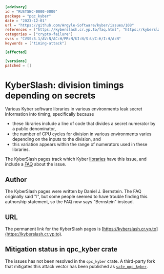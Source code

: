 ```toml
[advisory]
id = "RUSTSEC-0000-0000"
package = "pqc_kyber"
date = "2023-12-01"
url = "https://github.com/Argyle-Software/kyber/issues/108"
references = ["https://kyberslash.cr.yp.to/faq.html", "https://kyberslash.cr.yp.to/libraries.html", "https://github.com/bwesterb/argyle-kyber/commit/b5c6ad13f4eece80e59c6ebeafd787ba1519f5f6"]
categories = ["crypto-failure"]
cvss = "CVSS:3.1/AV:N/AC:H/PR:N/UI:N/S:U/C:H/I:H/A:N"
keywords = ["timing-attack"]

[affected]

[versions]
patched = []
```

# KyberSlash: division timings depending on secrets

Various Kyber software libraries in various environments leak secret information into timing, specifically because

 * these libraries include a line of code that divides a secret numerator by a public denominator,
 * the number of CPU cycles for division in various environments varies depending on the inputs to the division, and
 * this variation appears within the range of numerators used in these libraries.

The KyberSlash pages track which Kyber [libraries](https://kyberslash.cr.yp.to/libraries.html) have this issue, and include a [FAQ](https://kyberslash.cr.yp.to/faq.html) about the issue.

## Author

The KyberSlash pages were written by Daniel J. Bernstein. The FAQ originally said "I", but some people seemed to have trouble finding this authorship statement, so the FAQ now says "Bernstein" instead.

## URL

The permanent link for the KyberSlash pages is [https://kyberslash.cr.yp.to](https://kyberslash.cr.yp.to).

## Mitigation status in qpc_kyber crate

The issues has not been resolved in the `qpc_kyber` crate. A third-party fork that mitigates this attack vector has been published as [`safe_pqc_kyber`](https://crates.io/crates/safe_pqc_kyber).
